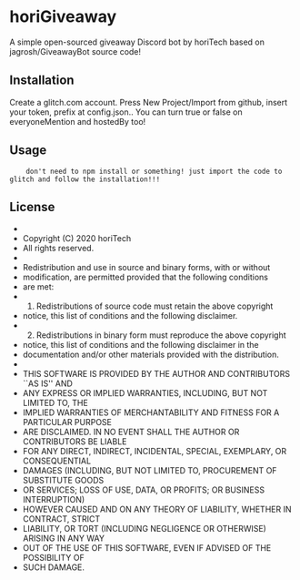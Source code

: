 # horiGiveaway

A simple open-sourced giveaway Discord bot by horiTech based on jagrosh/GiveawayBot source code!

## Installation

Create a glitch.com account. Press New Project/Import from github, insert your token, prefix at config.json.. You can turn true or false on everyoneMention and hostedBy too!

## Usage

```glitch.com
    don't need to npm install or something! just import the code to glitch and follow the installation!!!
```

## License

-
- Copyright (C) 2020 horiTech
- All rights reserved.
-
- Redistribution and use in source and binary forms, with or without
- modification, are permitted provided that the following conditions
- are met:
- 1.  Redistributions of source code must retain the above copyright
- notice, this list of conditions and the following disclaimer.
- 2.  Redistributions in binary form must reproduce the above copyright
- notice, this list of conditions and the following disclaimer in the
- documentation and/or other materials provided with the distribution.
-
- THIS SOFTWARE IS PROVIDED BY THE AUTHOR AND CONTRIBUTORS ``AS IS'' AND
- ANY EXPRESS OR IMPLIED WARRANTIES, INCLUDING, BUT NOT LIMITED TO, THE
- IMPLIED WARRANTIES OF MERCHANTABILITY AND FITNESS FOR A PARTICULAR PURPOSE
- ARE DISCLAIMED. IN NO EVENT SHALL THE AUTHOR OR CONTRIBUTORS BE LIABLE
- FOR ANY DIRECT, INDIRECT, INCIDENTAL, SPECIAL, EXEMPLARY, OR CONSEQUENTIAL
- DAMAGES (INCLUDING, BUT NOT LIMITED TO, PROCUREMENT OF SUBSTITUTE GOODS
- OR SERVICES; LOSS OF USE, DATA, OR PROFITS; OR BUSINESS INTERRUPTION)
- HOWEVER CAUSED AND ON ANY THEORY OF LIABILITY, WHETHER IN CONTRACT, STRICT
- LIABILITY, OR TORT (INCLUDING NEGLIGENCE OR OTHERWISE) ARISING IN ANY WAY
- OUT OF THE USE OF THIS SOFTWARE, EVEN IF ADVISED OF THE POSSIBILITY OF
- SUCH DAMAGE.
